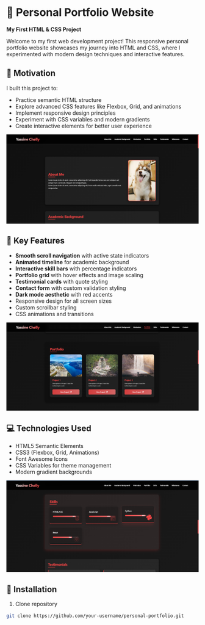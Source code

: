 # 🌟 Personal Portfolio Website 

**My First HTML & CSS Project**  

Welcome to my first web development project! This responsive personal portfolio website showcases my journey into HTML and CSS, where I experimented with modern design techniques and interactive features.

## 🚀 Motivation  
I built this project to:  
- Practice semantic HTML structure  
- Explore advanced CSS features like Flexbox, Grid, and animations  
- Implement responsive design principles  
- Experiment with CSS variables and modern gradients  
- Create interactive elements for better user experience

![img1](https://github.com/YassineChelly04/personal_website-html-css-/blob/main/personal%20website/imgs/1.png)


## 🎨 Key Features  
- **Smooth scroll navigation** with active state indicators  
- **Animated timeline** for academic background  
- **Interactive skill bars** with percentage indicators  
- **Portfolio grid** with hover effects and image scaling  
- **Testimonial cards** with quote styling  
- **Contact form** with custom validation styling  
- **Dark mode aesthetic** with red accents  
- Responsive design for all screen sizes  
- Custom scrollbar styling  
- CSS animations and transitions

![img2](https://github.com/YassineChelly04/personal_website-html-css-/blob/main/personal%20website/imgs/2.png)

## 💻 Technologies Used  
- HTML5 Semantic Elements  
- CSS3 (Flexbox, Grid, Animations)  
- Font Awesome Icons  
- CSS Variables for theme management  
- Modern gradient backgrounds

![img3](https://github.com/YassineChelly04/personal_website-html-css-/blob/main/personal%20website/imgs/3.png)

## 📁 Installation  
1. Clone repository  
```bash
git clone https://github.com/your-username/personal-portfolio.git
